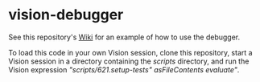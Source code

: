 # vision-debugger

See this repository's [Wiki](https://github.com/vision-dbms/vision-debugger/wiki) for an example of how to use the debugger.

To load this code in your own Vision session, clone this repository, start a Vision session in a directory containing the <i>scripts</i> directory, and run the Vision expression <i>"scripts/621.setup-tests" asFileContents evaluate"</i>.
